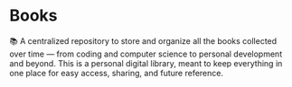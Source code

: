 # Books
📚 A centralized repository to store and organize all the books collected over time — from coding and computer science to personal development and beyond. This is a personal digital library, meant to keep everything in one place for easy access, sharing, and future reference.
